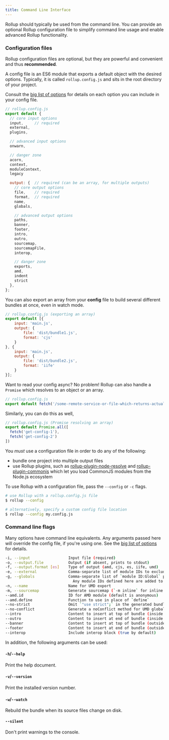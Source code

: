```yaml
---
title: Command Line Interface
---
```


Rollup should typically be used from the command line. You can provide an optional Rollup configuration file to simplify command line usage and enable advanced Rollup functionality.

### Configuration files

Rollup configuration files are optional, but they are powerful and convenient and thus **recommended**.

A config file is an ES6 module that exports a default object with the desired options. Typically, it is called `rollup.config.js` and sits in the root directory of your project.

Consult the [big list of options](#big-list-of-options) for details on each option you can include in your config file.

```javascript
// rollup.config.js
export default {
  // core input options
  input,     // required
  external,
  plugins,

  // advanced input options
  onwarn,

  // danger zone
  acorn,
  context,
  moduleContext,
  legacy

  output: {  // required (can be an array, for multiple outputs)
    // core output options
    file,    // required
    format,  // required
    name,
    globals,

    // advanced output options
    paths,
    banner,
    footer,
    intro,
    outro,
    sourcemap,
    sourcemapFile,
    interop,

    // danger zone
    exports,
    amd,
    indent
    strict
  },
};
```

You can also export an array from your **config** file to build several different bundles at once, even in watch mode.

```javascript
// rollup.config.js (exporting an array)
export default [{
	input: 'main.js',
	output: {
		file: 'dist/bundle1.js',
		format: 'cjs'
	}
}, {
	input: 'main.js',
	output: {
		file: 'dist/bundle2.js',
		format: 'iife'
	}
}];
```

Want to read your config async? No problem! Rollup can also handle a `Promise` which resolves to an object or an array.

```javascript
// rollup.config.js
export default fetch('/some-remote-service-or-file-which-returns-actual-config');
```

Similarly, you can do this as well,

```javascript
// rollup.config.js (Promise resolving an array)
export default Promise.all([
  fetch('get-config-1'),
  fetch('get-config-2')
])
```

You *must* use a configuration file in order to do any of the following:

- bundle one project into multiple output files
- use Rollup plugins, such as [rollup-plugin-node-resolve](https://github.com/rollup/rollup-plugin-node-resolve) and [rollup-plugin-commonjs](https://github.com/rollup/rollup-plugin-commonjs) which let you load CommonJS modules from the Node.js ecosystem

To use Rollup with a configuration file, pass the `--config` or `-c` flags.

```bash
# use Rollup with a rollup.config.js file
$ rollup --config

# alternatively, specify a custom config file location
$ rollup --config my.config.js
```

### Command line flags

Many options have command line equivalents. Any arguments passed here will override the config file, if you're using one. See the [big list of options](#big-list-of-options) for details.

```bash
-i, --input                 Input file (required)
-o, --output.file           Output (if absent, prints to stdout)
-f, --output.format [es]    Type of output (amd, cjs, es, iife, umd)
-e, --external              Comma-separate list of module IDs to exclude
-g, --globals               Comma-separate list of `module ID:Global` pairs
                              Any module IDs defined here are added to external
-n, --name                  Name for UMD export
-m, --sourcemap             Generate sourcemap (`-m inline` for inline map)
--amd.id                    ID for AMD module (default is anonymous)
--amd.define                Function to use in place of `define`
--no-strict                 Omit `"use strict";` in the generated bundle
--no-conflict               Generate a noConflict method for UMD globals
--intro                     Content to insert at top of bundle (inside wrapper)
--outro                     Content to insert at end of bundle (inside wrapper)
--banner                    Content to insert at top of bundle (outside wrapper)
--footer                    Content to insert at end of bundle (outside wrapper)
--interop                   Include interop block (true by default)
```

In addition, the following arguments can be used:

#### `-h`/`--help`

Print the help document.

#### `-v`/`--version`

Print the installed version number.

#### `-w`/`--watch`

Rebuild the bundle when its source files change on disk.

#### `--silent`

Don't print warnings to the console.
